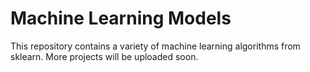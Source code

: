 # Machine Learning Models
This repository contains a variety of machine learning algorithms from sklearn. More projects will be uploaded soon. 
